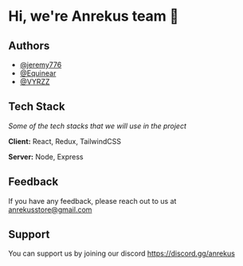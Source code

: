 
# Hi, we're Anrekus team 👋


## Authors

- [@jeremy776](https://github.com/jeremy776)
- [@Equinear](https://github.com/Equinear)
- [@VYRZZ](https://github.com/VYRZZ)

## Tech Stack
*Some of the tech stacks that we will use in the project*

**Client:** React, Redux, TailwindCSS

**Server:** Node, Express


## Feedback

If you have any feedback, please reach out to us at anrekusstore@gmail.com


## Support

You can support us by joining our discord https://discord.gg/anrekus
